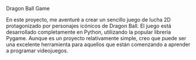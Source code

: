 Dragon Ball Game

En este proyecto, me aventuré a crear un sencillo juego de lucha 2D protagonizado por personajes icónicos de Dragon Ball.
El juego está desarrollado completamente en Python, utilizando la popular librería Pygame. Aunque es un proyecto relativamente simple, creo que puede ser una excelente herramienta para aquellos que están comenzando a aprender a programar videojuegos.


